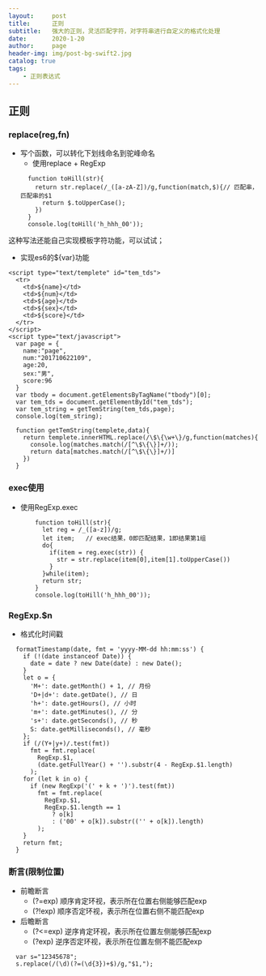 ```yaml
---
layout:     post
title:      正则
subtitle:   强大的正则，灵活匹配字符，对字符串进行自定义的格式化处理
date:       2020-1-20
author:     page
header-img: img/post-bg-swift2.jpg
catalog: true
tags:
    - 正则表达式
---
```

## 正则
### replace(reg,fn)
- 写个函数，可以转化下划线命名到驼峰命名
    + 使用replace + RegExp
    ```
      function toHill(str){
        return str.replace(/_([a-zA-Z])/g,function(match,$){// 匹配串，匹配串的$1
          return $.toUpperCase();
        })
      }
      console.log(toHill('h_hhh_00'));
    ```
这种写法还能自己实现模板字符功能，可以试试；

- 实现es6的${var}功能
```
<script type="text/templete" id="tem_tds">
  <tr>
    <td>${name}</td>
    <td>${num}</td>
    <td>${age}</td>
    <td>${sex}</td>
    <td>${score}</td>
  </tr>
</script>
<script type="text/javascript">
  var page = {
    name:"page",
    num:"201710622109",
    age:20,
    sex:"男",
    score:96
  }
  var tbody = document.getElementsByTagName("tbody")[0];
  var tem_tds = document.getElementById("tem_tds");
  var tem_string = getTemString(tem_tds,page);
  console.log(tem_string);

  function getTemString(templete,data){
    return templete.innerHTML.replace(/\$\{\w+\}/g,function(matches){
      console.log(matches.match(/[^\$\{\}]+/));
      return data[matches.match(/[^\$\{\}]+/)]
    })
  }
```

### exec使用
- 使用RegExp.exec
    ```
        function toHill(str){
          let reg = /_([a-z])/g;
          let item;   // exec结果，0即匹配结果，1即结果第1组
          do{
            if(item = reg.exec(str)) {
              str = str.replace(item[0],item[1].toUpperCase())
            }
          }while(item);
          return str;
        }
        console.log(toHill('h_hhh_00'));
    ```

### RegExp.$n
- 格式化时间戳
```
  formatTimestamp(date, fmt = 'yyyy-MM-dd hh:mm:ss') {
    if (!(date instanceof Date)) {
      date = date ? new Date(date) : new Date();
    }
    let o = {
      'M+': date.getMonth() + 1, // 月份
      'D+|d+': date.getDate(), // 日
      'h+': date.getHours(), // 小时
      'm+': date.getMinutes(), // 分
      's+': date.getSeconds(), // 秒
      S: date.getMilliseconds(), // 毫秒
    };
    if (/(Y+|y+)/.test(fmt))
      fmt = fmt.replace(
        RegExp.$1,
        (date.getFullYear() + '').substr(4 - RegExp.$1.length)
      );
    for (let k in o) {
      if (new RegExp('(' + k + ')').test(fmt))
        fmt = fmt.replace(
          RegExp.$1,
          RegExp.$1.length == 1
            ? o[k]
            : ('00' + o[k]).substr(('' + o[k]).length)
        );
    }
    return fmt;
  }
```


### 断言(限制位置)
- 前瞻断言
  + (?=exp) 顺序肯定环视，表示所在位置右侧能够匹配exp
  + (?!exp) 顺序否定环视，表示所在位置右侧不能匹配exp
- 后瞻断言
  + (?<=exp) 逆序肯定环视，表示所在位置左侧能够匹配exp
  + (?exp) 逆序否定环视，表示所在位置左侧不能匹配exp

```
  var s="12345678";
  s.replace(/(\d)(?=(\d{3})+$)/g,"$1,");
```
